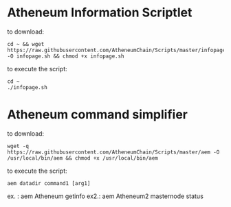 # Atheneum Information Scriptlet 
to download:
```
cd ~ && wget https://raw.githubusercontent.com/AtheneumChain/Scripts/master/infopage.sh -O infopage.sh && chmod +x infopage.sh
```

to execute the script:
```
cd ~
./infopage.sh
```

# Atheneum command simplifier
to download:
```
wget -q https://raw.githubusercontent.com/AtheneumChain/Scripts/master/aem -O /usr/local/bin/aem && chmod +x /usr/local/bin/aem
```

to execute the script:
```
aem datadir command1 [arg1]
```
ex. : aem Atheneum getinfo
ex2.: aem Atheneum2 masternode status
